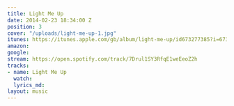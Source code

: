```yaml
---
title: Light Me Up
date: 2014-02-23 18:34:00 Z
position: 3
cover: "/uploads/light-me-up-1.jpg"
itunes: https://itunes.apple.com/gb/album/light-me-up/id673277385?i=673277686
amazon: 
google: 
stream: https://open.spotify.com/track/7Drul1SY3RfqE1weEeoZ2h
tracks:
- name: Light Me Up
  watch: 
  lyrics_md: 
layout: music
---
```


